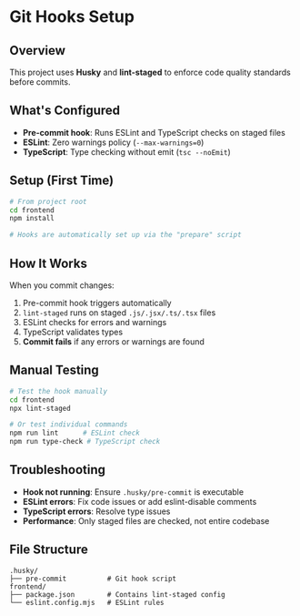 # Git Hooks Setup

## Overview
This project uses **Husky** and **lint-staged** to enforce code quality standards before commits.

## What's Configured
- **Pre-commit hook**: Runs ESLint and TypeScript checks on staged files
- **ESLint**: Zero warnings policy (`--max-warnings=0`)
- **TypeScript**: Type checking without emit (`tsc --noEmit`)

## Setup (First Time)
```bash
# From project root
cd frontend
npm install

# Hooks are automatically set up via the "prepare" script
```

## How It Works
When you commit changes:
1. Pre-commit hook triggers automatically
2. `lint-staged` runs on staged `.js/.jsx/.ts/.tsx` files
3. ESLint checks for errors and warnings
4. TypeScript validates types
5. **Commit fails** if any errors or warnings are found

## Manual Testing
```bash
# Test the hook manually
cd frontend
npx lint-staged

# Or test individual commands
npm run lint      # ESLint check
npm run type-check # TypeScript check
```

## Troubleshooting
- **Hook not running**: Ensure `.husky/pre-commit` is executable
- **ESLint errors**: Fix code issues or add eslint-disable comments
- **TypeScript errors**: Resolve type issues
- **Performance**: Only staged files are checked, not entire codebase

## File Structure
```
.husky/
├── pre-commit          # Git hook script
frontend/
├── package.json        # Contains lint-staged config
└── eslint.config.mjs   # ESLint rules
```